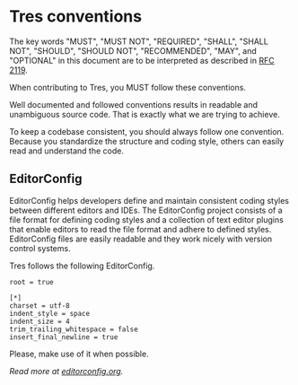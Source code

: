 Tres conventions
================

The key words "MUST", "MUST NOT", "REQUIRED", "SHALL", "SHALL NOT", "SHOULD", 
"SHOULD NOT", "RECOMMENDED", "MAY", and "OPTIONAL" in this document are to be 
interpreted as described in [RFC 2119](http://www.ietf.org/rfc/rfc2119).

When contributing to Tres, you MUST follow these conventions.

Well documented and followed conventions results in readable and unambiguous 
source code. That is exactly what we are trying to achieve.

To keep a codebase consistent, you should always follow one convention. Because 
you standardize the structure and coding style, others can easily read and 
understand the code.

## EditorConfig

EditorConfig helps developers define and maintain consistent coding styles 
between different editors and IDEs. The EditorConfig project consists of a 
file format for defining coding styles and a collection of text editor plugins 
that enable editors to read the file format and adhere to defined styles. 
EditorConfig files are easily readable and they work nicely with version 
control systems.

Tres follows the following EditorConfig.
```
root = true

[*]
charset = utf-8
indent_style = space
indent_size = 4
trim_trailing_whitespace = false
insert_final_newline = true

```
Please, make use of it when possible.

*Read more at [editorconfig.org](http://editorconfig.org/).*
